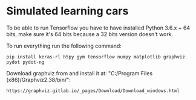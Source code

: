 # Simulated learning cars

To be able to run Tensorflow you have to have installed Python 3.6.x + 64 bits, make sure it's 64 bits because a 32 bits version doesn't work.

To run everything run the following command:

    pip install keras-rl h5py gym tensorflow numpy matplotlib graphviz pydot pydot-ng
    
Download graphviz from and install it at: "C:/Program Files (x86)/Graphviz2.38/bin/":

    https://graphviz.gitlab.io/_pages/Download/Download_windows.html